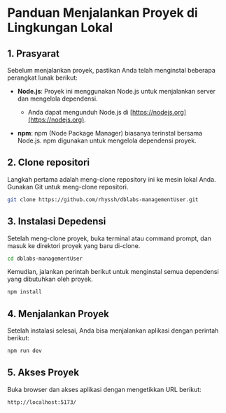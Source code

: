 # Panduan Menjalankan Proyek di Lingkungan Lokal

## 1. Prasyarat
Sebelum menjalankan proyek, pastikan Anda telah menginstal beberapa perangkat lunak berikut:

- **Node.js**: Proyek ini menggunakan Node.js untuk menjalankan server dan mengelola dependensi.
  - Anda dapat mengunduh Node.js di [https://nodejs.org](https://nodejs.org).
  
- **npm**: npm (Node Package Manager) biasanya terinstal bersama Node.js. npm digunakan untuk mengelola dependensi proyek.

## 2. Clone repositori
Langkah pertama adalah meng-clone repository ini ke mesin lokal Anda. Gunakan Git untuk meng-clone repositori.

```bash
git clone https://github.com/rhyssh/dblabs-managementUser.git

```
## 3. Instalasi Depedensi
Setelah meng-clone proyek, buka terminal atau command prompt, dan masuk ke direktori proyek yang baru di-clone.

```bash
cd dblabs-managementUser
```
Kemudian, jalankan perintah berikut untuk menginstal semua dependensi yang dibutuhkan oleh proyek.

```bash
npm install
```

## 4. Menjalankan Proyek
Setelah instalasi selesai, Anda bisa menjalankan aplikasi dengan perintah berikut:

```bash
npm run dev
```
## 5. Akses Proyek
Buka browser dan akses aplikasi dengan mengetikkan URL berikut:

```bash
http://localhost:5173/
```

